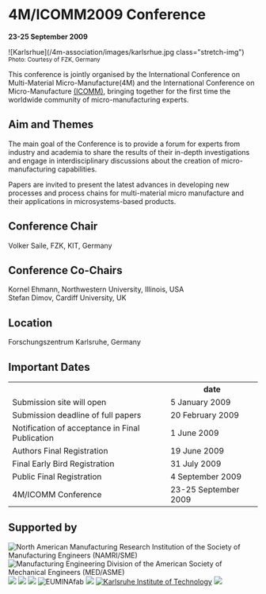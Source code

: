 # 4M/ICOMM2009 Conference

**23-25 September 2009** 

![Karlsrhue](/4m-association/images/karlsrhue.jpg class="stretch-img") 
<small>Photo: Courtesy of FZK, Germany</small>

This conference is jointly organised by the International Conference on Multi-Material Micro-Manufacture(4M) and the International Conference on Micro-Manufacture [(ICOMM)](http://manufacturing.northwestern.edu/ICOMM09/), bringing together for the first time the worldwide community of micro-manufacturing experts.  

## Aim and Themes


The main goal of the Conference is to provide a forum for experts from industry
and academia to share the results of their in-depth investigations and engage in
interdisciplinary discussions about the creation of micro-manufacturing capabilities.

Papers are invited to present the latest advances in developing new processes
and process chains for multi-material micro manufacture and their applications
in microsystems-based products.

## Conference Chair

Volker Saile,  FZK, KIT, Germany
## Conference Co-Chairs

Kornel Ehmann, Northwestern University, Illinois, USA  
Stefan Dimov, Cardiff University, UK
## Location

Forschungszentrum Karlsruhe, Germany

## Important Dates

<table class="info" style="width:100%;">
<tr><th>&nbsp;</th><th>date</th></tr>
<tr><td>Submission site will open</td><td>5 January 2009 </td></tr>
<tr><td>Submission deadline of full papers</td><td>20 February 2009</td></tr> 
<tr class="current"><td>Notification of acceptance in Final Publication</td><td>1 June  2009</td></tr> 
<tr><td>Authors Final Registration</td><td>19 June 2009</td></tr>
<tr><td>Final Early Bird Registration</td><td>31 July 2009</td></tr>
<tr><td>Public Final Registration</td><td>4 September 2009</td></tr>
<tr class="main-event"><td>4M/ICOMM Conference</td><td>23-25 September 2009</td></tr> 
</table>

## Supported by

<div style="width:100%">
<img src="/4m-association/images/images/logos/sme-namri.gif" title="North American Manufacturing Research Institution 
of the Society of Manufacturing Engineers (NAMRI/SME)" /> <img src="/4m-association/images/images/logos/ASME_Logo.jpg" title="Manufacturing Engineering Division of the American Society of 
Mechanical Engineers (MED/ASME)" />  <img src="/4m-association/images/images/logos/cotech-logo-75.png" /> <img src="/4m-association/images/images/logos/flexpaet-logo-75.png" /> <img src="/4m-association/images/images/logos/multilayer-logo-75.png" /> <img src="/4m-association/images/images/logos/EUMINAfab.png" title="EUMINAfab" /> <img src="/4m-association/images/images/logos/FZKLogo.jpg" /> <a href="http://www.kit.edu/" title="Karlsruhe Institute of Technology"><img src="/4m-association/images/images/logos/kit_logo.gif" title="Karlsruhe Institute of Technology" /></a> <img src="/4m-association/images/images/logos/minam.jpg" /> 
</div>